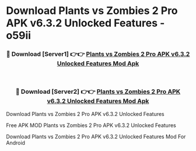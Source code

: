 # Download Plants vs Zombies 2 Pro APK v6.3.2 Unlocked Features - o59ii



<div align="center">
<h3>🔴 Download [Server1] 👉👉 <a href="https://momento.my/?title=Plants_vs_Zombies_2_Pro_APK_v6.3.2_Unlocked_Features">Plants vs Zombies 2 Pro APK v6.3.2 Unlocked Features Mod Apk</a></h3><br>

<h3>🔴 Download [Server2] 👉👉 <a href="https://momento.my/?title=Plants_vs_Zombies_2_Pro_APK_v6.3.2_Unlocked_Features">Plants vs Zombies 2 Pro APK v6.3.2 Unlocked Features Mod Apk</a></h3>
</div>



Download Plants vs Zombies 2 Pro APK v6.3.2 Unlocked Features 

Free APK MOD Plants vs Zombies 2 Pro APK v6.3.2 Unlocked Features 

Download Plants vs Zombies 2 Pro APK v6.3.2 Unlocked Features Mod For Android
